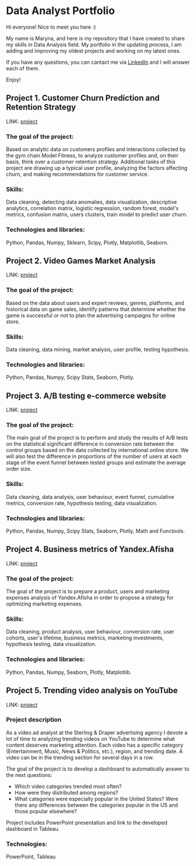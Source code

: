 # Data Analyst Portfolio

Hi everyone! Nice to meet you here :)

My name is Maryna, and here is my repository that I have created to share my skills in Data Analysis field. My portfolio in the updating process, I am adding and improving my oldest projects and working on my latest ones.

If you have any questions, you can cantact me via [LinkedIn](https.linkedin.com/in/marina-tetelbaum-pekh) and I will answer each of them.

Enjoy!

## Project 1. Customer Churn Prediction and Retention Strategy

LINK: [project](customer_churn_prediction_and_retention)

### The goal of the project:
Based on analytic data on customers profiles and interactions collected by 
the gym chain Model Fitness, to analyze customer profiles and, on their basis,
think over a customer retention strategy. Additional tasks of this project 
are drawing up a typical user profile, analyzing the factors affecting churn,
and making recommendations for customer service.
### Skills:
Data cleaning, detecting data anomalies, data visualization, descriptive analytics, 
correlation matrix, logistic regression, random forest, model's metrics, 
confusion matrix, users clusters, train model to predict user churn.
### Technologies and libraries:
Python, Pandas, Numpy, Sklearn, Scipy, Plotly, Matplotlib, Seaborn.

## Project 2. Video Games Market Analysis

LINK: [project](video_games_sales)

### The goal of the project:
Based on the data about users and expert reviews, genres, platforms, 
and historical data on game sales, identify patterns that determine 
whether the game is successful or not to plan the advertising campaigns 
for online store.
### Skills:
Data cleaning, data mining, market analysis, user profile, testing hypothesis.
### Technologies and libraries:
Python, Pandas, Numpy, Scipy Stats, Seaborn, Plotly.

## Project 3. A/B testing e-commerce website

LINK: [project](ab_test_ecommerce_website)

### The goal of the project:
The main goal of the project is to perform and study the results of A/B 
tests on the statistical significant difference in conversion rate 
between the control groups based on the data collected by international 
online store. We will also test the difference in proportions of the number of users at each stage of the event funnel between tested groups and estimate the average order size.
### Skills:
Data cleaning, data analysis, user behaviour, event funnel, cumulative metrics, conversion rate,
hypothesis testing, data visualization.
### Technologies and libraries:
Python, Pandas, Numpy, Scipy Stats, Seaborn, Plotly, Math and Functools.

## Project 4. Business metrics of Yandex.Afisha

LINK: [project](business_metrics_ecommerce_website)

### The goal of the project:
The goal of the project is to prepare a product, users and marketing expenses analysis of Yandex.Afisha in order to propose a strategy for optimizing marketing expenses.
### Skills:
Data cleaning, product analysis, user behaviour, conversion rate, user cohorts, user's lifetime, business metrics, marketing investments,
hypothesis testing, data visualization.
### Technologies and libraries:
Python, Pandas, Numpy, Seaborn, Plotly, Matplotlib.

## Project 5. Trending video analysis on YouTube

LINK: [project](trending_video_analysis)

### Project description
As a video ad analyst at the Sterling & Draper advertising agency I devote a lot of time to analyzing trending videos on YouTube to determine what content deserves marketing attention.
Each video has a specific category (Entertainment, Music, News & Politics, etc.), region, and trending date.
A video can be in the trending section for several days in a row.

The goal of the project is to develop a dashboard to automatically answer to the next questions:
* Which video categories trended most often?
* How were they distributed among regions?
* What categories were especially popular in the United States? Were there any differences between the categories popular in the US and those popular elsewhere?

Project includes PowerPoint presentation and link to the developed dashboard in Tableau.

### Technologies: 
PowerPoint, Tableau
